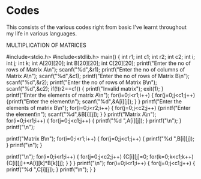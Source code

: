 # Codes
This consists of the various codes right from basic I've learnt throughout my life in various languages.

MULTIPLICATION OF MATRICES

#include<stdio.h>
#include<stdlib.h>
main()
{
int r1;
int c1;
int r2;
int c2;
int i;
int j;
int k;
int A[20][20];
int B[20][20];
int C[20][20];
printf("Enter the no of rows of Matrix A\n");
scanf("%d",&r1);
printf("Enter the no of columns of Matrix A\n");
scanf("%d",&c1);
printf("Enter the no of rows of Matrix B\n");
scanf("%d",&r2);
printf("Enter the no of rows of Matrix B\n");
scanf("%d",&c2);
if(!(r2==c1))
{
printf("Invalid matrix");
exit(1);
}
printf("Enter the elements of matrix A\n");
for(i=0;i<r1;i++)
{
for(j=0;j<c1;j++)
{printf("Enter the element\n");
scanf("%d",&A[i][j]);
}
}
printf("Enter the elements of matrix B\n");
for(i=0;i<r2;i++)
{
for(j=0;j<c2;j++)
{printf("Enter the element\n");
scanf("%d",&B[i][j]);
}
}
printf("Matrix A\n");
for(i=0;i<r1;i++)
{
for(j=0;j<c1;j++)
{
printf("%d ",A[i][j]);
}
printf("\n");
}
printf("\n");

printf("Matrix B\n");
for(i=0;i<r1;i++)
{
for(j=0;j<c1;j++)
{
printf("%d ",B[i][j]);
}
printf("\n");
}

printf("\n");
for(i=0;i<r1;i++)
{
for(j=0;j<c2;j++)
{C[i][j]=0;
for(k=0;k<c1;k++)
{C[i][j]+=A[i][k]*B[k][j];
}
}
}
printf("\n");
for(i=0;i<r1;i++)
{
for(j=0;j<c1;j++)
{
printf("%d ",C[i][j]);
}
printf("\n");
}
}
